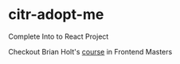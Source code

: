 # citr-adopt-me
Complete Into to React Project

Checkout Brian Holt's [course](https://btholt.github.io/complete-intro-to-react-v7) in Frontend Masters
